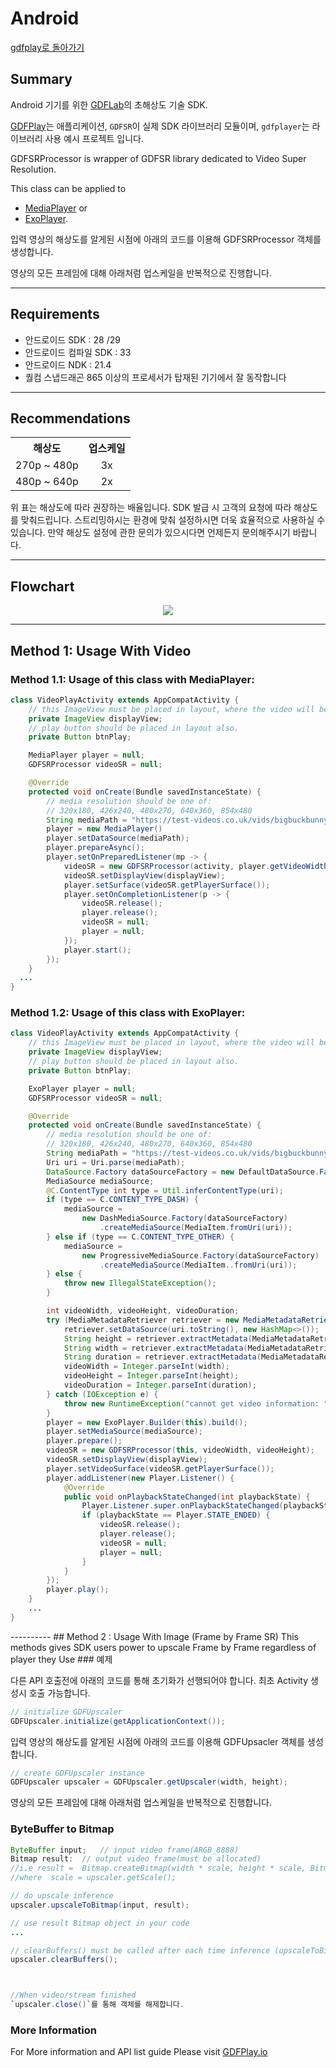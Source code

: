 # Android
[gdfplay로 돌아가기](https://gdfplay.io)

## Summary
Android 기기를 위한 [GDFLab](https://gdflab.com)의 초해상도 기술 SDK.

[GDFPlay](https://gdfplay.io)는 애플리케이션, `GDFSR`이 실제 SDK 라이브러리 모듈이며, `gdfplayer`는 라이브러리 사용 예시 프로젝트 입니다.

GDFSRProcessor is wrapper of GDFSR library dedicated to Video Super Resolution.

This class can be applied to
* <a href="https://developer.android.com/guide/topics/media/mediaplayer">MediaPlayer</a> or
* <a href="https://exoplayer.dev">ExoPlayer</a>.


입력 영상의 해상도를 알게된 시점에 아래의 코드를 이용해 GDFSRProcessor 객체를 생성합니다.

영상의 모든 프레임에 대해 아래처럼 업스케일을 반복적으로 진행합니다.

---

## Requirements
- 안드로이드 SDK : 28 /29
- 안드로이드 컴파일 SDK : 33
- 안드로이드 NDK : 21.4
- 퀄컴 스냅드래곤 865 이상의 프로세서가 탑재된 기기에서 잘 동작합니다

----------
## Recommendations
<table>
<tr><th style="text-align:center">해상도</th><th style="text-align:center">업스케일</th></tr>
<tr><td style="text-align:center">270p ~ 480p</td><td style="text-align:center">3x</td></tr>
<tr><td style="text-align:center">480p ~ 640p</td><td style="text-align:center">2x</td></tr>
</table>
위 표는 해상도에 따라 권장하는 배율입니다. SDK 발급 시 고객의 요청에 따라 해상도를 맞춰드립니다. 스트리밍하시는 환경에 맞춰 설정하시면 더욱 효율적으로 사용하실 수 있습니다. 만약 해상도 설정에 관한 문의가 있으시다면 언제든지 문의해주시기 바랍니다.

----------
## Flowchart

<p align="center">
<img src="../../../img/flowchart.png">
</p>


----------
## Method 1: Usage With Video
### Method 1.1: Usage of this class with MediaPlayer:

```java
class VideoPlayActivity extends AppCompatActivity {
    // this ImageView must be placed in layout, where the video will be showed.
    private ImageView displayView;
    // play button should be placed in layout also.
    private Button btnPlay;

    MediaPlayer player = null;
    GDFSRProcessor videoSR = null;

    @Override
    protected void onCreate(Bundle savedInstanceState) {
        // media resolution should be one of:
        // 320x180, 426x240, 480x270, 640x360, 854x480
        String mediaPath = "https://test-videos.co.uk/vids/bigbuckbunny/mp4/h264/360/Big_Buck_Bunny_360_10s_10MB.mp4";
        player = new MediaPlayer()
        player.setDataSource(mediaPath);
        player.prepareAsync();
        player.setOnPreparedListener(mp -> {
            videoSR = new GDFSRProcessor(activity, player.getVideoWidth(), player.getVideoHeight());
            videoSR.setDisplayView(displayView);
            player.setSurface(videoSR.getPlayerSurface());
            player.setOnCompletionListener(p -> {
                videoSR.release();
                player.release();
                videoSR = null;
                player = null;
            });
            player.start();
        });
    }
  ...
}
```

### Method 1.2: Usage of this class with ExoPlayer:
```java
class VideoPlayActivity extends AppCompatActivity {
    // this ImageView must be placed in layout, where the video will be showed.
    private ImageView displayView;
    // play button should be placed in layout also.
    private Button btnPlay;

    ExoPlayer player = null;
    GDFSRProcessor videoSR = null;

    @Override
    protected void onCreate(Bundle savedInstanceState) {
        // media resolution should be one of:
        // 320x180, 426x240, 480x270, 640x360, 854x480
        String mediaPath = "https://test-videos.co.uk/vids/bigbuckbunny/mp4/h264/360/Big_Buck_Bunny_360_10s_10MB.mp4";
        Uri uri = Uri.parse(mediaPath);
        DataSource.Factory dataSourceFactory = new DefaultDataSource.Factory(this);
        MediaSource mediaSource;
        @C.ContentType int type = Util.inferContentType(uri);
        if (type == C.CONTENT_TYPE_DASH) {
            mediaSource =
                new DashMediaSource.Factory(dataSourceFactory)
                    .createMediaSource(MediaItem.fromUri(uri));
        } else if (type == C.CONTENT_TYPE_OTHER) {
            mediaSource =
                new ProgressiveMediaSource.Factory(dataSourceFactory)
                    .createMediaSource(MediaItem..fromUri(uri));
        } else {
            throw new IllegalStateException();
        }

        int videoWidth, videoHeight, videoDuration;
        try (MediaMetadataRetriever retriever = new MediaMetadataRetriever()) {
            retriever.setDataSource(uri.toString(), new HashMap<>());
            String height = retriever.extractMetadata(MediaMetadataRetriever.METADATA_KEY_VIDEO_HEIGHT);
            String width = retriever.extractMetadata(MediaMetadataRetriever.METADATA_KEY_VIDEO_WIDTH);
            String duration = retriever.extractMetadata(MediaMetadataRetriever.METADATA_KEY_DURATION);
            videoWidth = Integer.parseInt(width);
            videoHeight = Integer.parseInt(height);
            videoDuration = Integer.parseInt(duration);
        } catch (IOException e) {
            throw new RuntimeException("cannot get video information: "+uri.toString(), e);
        }
        player = new ExoPlayer.Builder(this).build();
        player.setMediaSource(mediaSource);
        player.prepare();
        videoSR = new GDFSRProcessor(this, videoWidth, videoHeight);
        videoSR.setDisplayView(displayView);
        player.setVideoSurface(videoSR.getPlayerSurface());
        player.addListener(new Player.Listener() {
            @Override
            public void onPlaybackStateChanged(int playbackState) {
                Player.Listener.super.onPlaybackStateChanged(playbackState);
                if (playbackState == Player.STATE_ENDED) {
                    videoSR.release();
                    player.release();
                    videoSR = null;
                    player = null;
                }
            }
        });
        player.play();
    }
    ...
}


```


<newline>
<newline>
----------
## Method 2 : Usage With Image (Frame by Frame SR)
This methods gives SDK users power to upscale Frame by Frame regardless of player they Use
### 예제

다른 API 호출전에 아래의 코드를 통해 초기화가 선행되어야 합니다. 최초 Activity 생성시 호출 가능합니다.

```java
// initialize GDFUpscaler
GDFUpscaler.initialize(getApplicationContext());
```

입력 영상의 해상도를 알게된 시점에 아래의 코드를 이용해 GDFUpsacler 객체를 생성합니다.

```java
// create GDFUpscaler instance
GDFUpscaler upscaler = GDFUpscaler.getUpscaler(width, height);
```
영상의 모든 프레임에 대해 아래처럼 업스케일을 반복적으로 진행합니다.

### ByteBuffer to Bitmap

```java
ByteBuffer input;	// input video frame(ARGB_8888)
Bitmap result: 	// output video frame(must be allocated)  
//i.e result =  Bitmap.createBitmap(width * scale, height * scale, Bitmap.Config.ARGB_8888);
//where  scale = upscaler.getScale();

// do upscale inference
upscaler.upscaleToBitmap(input, result);

// use result Bitmap object in your code
...

// clearBuffers() must be called after each time inference (upscaleToBitmap) is called, or may cause memory leak.
upscaler.clearBuffers();



//When video/stream finished
`upscaler.close()`를 통해 객체를 해제합니다.
```

### More Information
For More information and API list guide Please visit 
<a href="https://gdfplay.io/developer/doc/sdk/get-started/quick-start#gdfsdk">GDFPlay.io</a>

